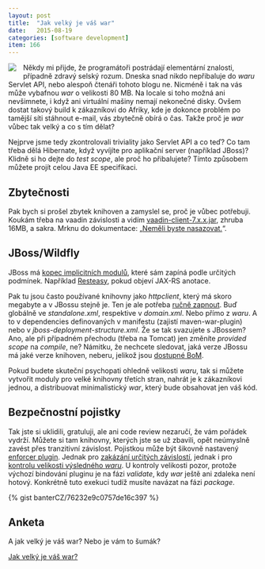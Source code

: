 ```yaml
---
layout: post
title:  "Jak velký je váš war"
date:   2015-08-19
categories: [software development]
item: 166
---
```

<div style="float: left; margin: 0 1em 1em 0; text-align: center;"><a href="https://commons.wikimedia.org/wiki/File:Nuvola_mimetypes_java_jar.png"><img src="https://upload.wikimedia.org/wikipedia/commons/8/8f/Nuvola_mimetypes_java_jar.png" /></a></div>Někdy mi přijde, že programátoři postrádají elementární znalosti, případně zdravý selský rozum. Dneska snad nikdo nepřibaluje do <em>waru</em> Servlet API, nebo alespoň čtenáři tohoto blogu ne. Nicméně i tak na vás může vybafnou <em>war</em> o velikosti 80&nbsp;MB. Na locale si toho možná ani nevšimnete, i když ani virtuální mašiny nemají nekonečné disky. Ovšem dostat takový build k zákazníkovi do Afriky, kde je dokonce problém po tamější síti stáhnout e-mail, vás zbytečně obírá o čas. Takže proč je <em>war</em> vůbec tak velký a co s tím dělat?
<!--more-->

Nejprve jsme tedy zkontrolovali triviality jako Servlet API a co teď? Co tam třeba dělá Hibernate, když vyvíjíte pro aplikační server (například JBoss)? Klidně si ho dejte do <em>test scope</em>, ale proč ho přibalujete? Tímto způsobem můžete projít celou Java EE specifikaci. 

Zbytečnosti
-------

Pak bych si prošel zbytek knihoven a zamyslel se, proč je vůbec potřebuji. Koukám třeba na vaadin závislosti a vidím <a href="http://mvnrepository.com/artifact/com.vaadin/vaadin-client/7.5.1">vaadin-client-7.x.x.jar</a>, zhruba 16MB, a sakra. Mrknu do dokumentace: „<a href="https://vaadin.com/book/vaadin7/-/page/getting-started.libraries.html">Neměli byste nasazovat.</a>“.

JBoss/Wildfly
-------

JBoss má <a href="https://docs.jboss.org/author/display/WFLY8/Implicit+module+dependencies+for+deployments">kopec implicitních modulů</a>, které sám zapíná podle určitých podmínek. Například <a href="http://resteasy.jboss.org/">Resteasy</a>, pokud objeví JAX-RS anotace.

Pak tu jsou často používané knihovny jako <em>httpclient</em>, který má skoro megabyte a v JBossu stejně je. Ten je ale potřeba <a href="https://docs.jboss.org/author/display/WFLY8/Class+Loading+in+WildFly">ručně zapnout</a>. Buď globálně ve <em>standalone.xml</em>, respektive v <em>domain.xml</em>. Nebo přímo z <em>waru</em></a>. A to v dependencies definovaných v manifestu (zajistí maven-war-plugin) nebo v <em>jboss-deployment-structure.xml</em>. Že se tak svazujete s JBossem? Ano, ale při případném přechodu (třeba na Tomcat) jen změníte <em>provided scope</em> na <em>compile</em>, ne? Námitku, že nechcete sledovat, jaká verze JBossu má jaké verze knihoven, neberu, jelikož jsou <a href="http://www.mastertheboss.com/jboss-frameworks/maven-tutorials/jboss-maven/using-wildfly-boms">dostupné BoM</a>.

Pokud budete skuteční psychopati ohledně velikosti <em>waru</em>, tak si můžete vytvořit moduly pro velké knihovny třetích stran, nahrát je k zákazníkovi jednou, a distribuovat minimalistický <em>war</em>, který bude obsahovat jen váš kód.

Bezpečnostní pojistky
-------

Tak jste si uklidili, gratuluji, ale ani code review nezaručí, že vám pořádek vydrží. Můžete si tam knihovny, kterých jste se už zbavili, opět neúmyslně zavést přes tranzitivní závislost. Pojistkou může být šikovně nastavený <a href="https://maven.apache.org/enforcer">enforcer plugin</a>. Jednak pro <a href="https://maven.apache.org/enforcer/enforcer-rules/bannedDependencies.html">zakázání určitých závislostí</a>, jednak i pro <a href="https://maven.apache.org/enforcer/enforcer-rules/requireFilesSize.html">kontrolu velikosti výsledného <em>waru</em></a>. U kontroly velikosti pozor, protože výchozí bindování pluginu je na fázi <em>validate</em>, kdy <em>war</em> ještě ani zdaleka není hotový. Konkrétně tuto exekuci tudíž musíte navázat na fázi <em>package</em>.

{% gist banterCZ/76232e9c0757de16c397 %}

Anketa
-------

A jak velký je váš war? Nebo je vám to šumák?

<script type="text/javascript" charset="utf-8" src="http://static.polldaddy.com/p/9032740.js"></script>
<noscript><a href="http://polldaddy.com/poll/9032740/">Jak velký je váš war?</a></noscript>